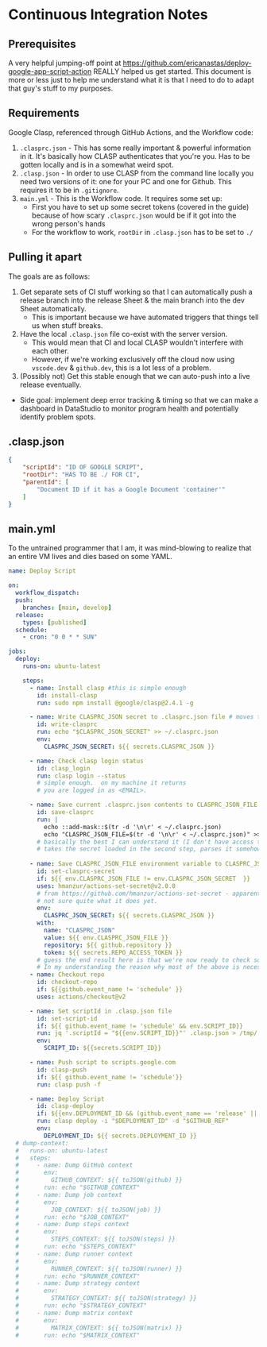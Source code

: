 # Continuous Integration Notes

## Prerequisites

A very helpful jumping-off point at <https://github.com/ericanastas/deploy-google-app-script-action> REALLY helped us get started.
This document is more or less just to help me understand what it is that I need to do to adapt that guy\'s stuff to my purposes.

## Requirements

Google Clasp, referenced through GitHub Actions, and the Workflow code:

1. ``.clasprc.json`` - This has some really important & powerful information in it. It\'s basically how CLASP authenticates that you\'re you. Has to be gotten locally and is in a somewhat weird spot.
2. ``.clasp.json`` - In order to use CLASP from the command line locally you need two versions of it: one for your PC and one for Github.  This requires it to be in ``.gitignore``.
3. ``main.yml`` - This is the Workflow code. It requires some set up:
    - First you have to set up some secret tokens (covered in the guide) because of how scary ``.clasprc.json`` would be if it got into the wrong person\'s hands
    - For the workflow to work, ``rootDir`` in ``.clasp.json`` has to be set to ``./``

## Pulling it apart

The goals are as follows:

1. Get separate sets of CI stuff working so that I can automatically push a release branch into the release Sheet & the main branch into the dev Sheet automatically.
    - This is important because we have automated triggers that things tell us when stuff breaks.
2. Have the local ``.clasp.json`` file co-exist with the server version.
    - This would mean that CI and local CLASP wouldn\'t interfere with each other.
    - However, if we\'re working exclusively off the cloud now using ``vscode.dev`` & ``github.dev``, this is a lot less of a problem.
3. (Possibly not) Get this stable enough that we can auto-push into a live release eventually.

- Side goal: implement deep error tracking & timing so that we can make a dashboard in DataStudio to monitor program health and potentially identify problem spots.

## .clasp.json

```json
{
    "scriptId": "ID OF GOOGLE SCRIPT",
    "rootDir": "HAS TO BE ./ FOR CI",
    "parentId": [
        "Document ID if it has a Google Document 'container'"
    ]
}
```

## main.yml

To the untrained programmer that I am, it was mind-blowing to realize that an entire VM lives and dies based on some YAML.

```yaml
name: Deploy Script

on:
  workflow_dispatch:
  push:
    branches: [main, develop]
  release:
    types: [published]
  schedule:
    - cron: "0 0 * * SUN"

jobs:
  deploy:
    runs-on: ubuntu-latest

    steps:
      - name: Install clasp #this is simple enough
        id: install-clasp
        run: sudo npm install @google/clasp@2.4.1 -g

      - name: Write CLASPRC_JSON secret to .clasprc.json file # moves the secret at runtime.  SMAART
        id: write-clasprc
        run: echo "$CLASPRC_JSON_SECRET" >> ~/.clasprc.json
        env:
          CLASPRC_JSON_SECRET: ${{ secrets.CLASPRC_JSON }}

      - name: Check clasp login status
        id: clasp_login
        run: clasp login --status
        # simple enough.  on my machine it returns
        # you are logged in as <EMAIL>.

      - name: Save current .clasprc.json contents to CLASPRC_JSON_FILE environment variable
        id: save-clasprc
        run: |
          echo ::add-mask::$(tr -d '\n\r' < ~/.clasprc.json)
          echo "CLASPRC_JSON_FILE=$(tr -d '\n\r' < ~/.clasprc.json)" >> $GITHUB_ENV
        # basically the best I can understand it (I don't have access to a VM RN)
        # takes the secret loaded in the second step, parses it somehow and sends it to an environmental variable 
      
      - name: Save CLASPRC_JSON_FILE environment variable to CLASPRC_JSON repo secret
        id: set-clasprc-secret
        if: ${{ env.CLASPRC_JSON_FILE != env.CLASPRC_JSON_SECRET  }}
        uses: hmanzur/actions-set-secret@v2.0.0
        # from https://github.com/hmanzur/actions-set-secret - apparently locks in a version as well.
        # not sure quite what it does yet.
        env:
          CLASPRC_JSON_SECRET: ${{ secrets.CLASPRC_JSON }}
        with:
          name: "CLASPRC_JSON"
          value: ${{ env.CLASPRC_JSON_FILE }}
          repository: ${{ github.repository }}
          token: ${{ secrets.REPO_ACCESS_TOKEN }}
        # guess the end result here is that we're now ready to check some stuff out.
        # In my understanding the reason why most of the above is necessary is because we can't do stuff 
      - name: Checkout repo
        id: checkout-repo
        if: ${{github.event_name != 'schedule' }}
        uses: actions/checkout@v2

      - name: Set scriptId in .clasp.json file
        id: set-script-id
        if: ${{ github.event_name != 'schedule' && env.SCRIPT_ID}}
        run: jq '.scriptId = "${{env.SCRIPT_ID}}"' .clasp.json > /tmp/.clasp.json && mv /tmp/.clasp.json .clasp.json
        env:
          SCRIPT_ID: ${{secrets.SCRIPT_ID}}

      - name: Push script to scripts.google.com
        id: clasp-push
        if: ${{ github.event_name != 'schedule'}}
        run: clasp push -f

      - name: Deploy Script
        id: clasp-deploy
        if: ${{env.DEPLOYMENT_ID && (github.event_name == 'release' || (github.event_name == 'push' && github.ref == 'refs/heads/main'))}}
        run: clasp deploy -i "$DEPLOYMENT_ID" -d "$GITHUB_REF"
        env:
          DEPLOYMENT_ID: ${{ secrets.DEPLOYMENT_ID }}
  # dump-context:
  #   runs-on: ubuntu-latest
  #   steps:
  #     - name: Dump GitHub context
  #       env:
  #         GITHUB_CONTEXT: ${{ toJSON(github) }}
  #       run: echo "$GITHUB_CONTEXT"
  #     - name: Dump job context
  #       env:
  #         JOB_CONTEXT: ${{ toJSON(job) }}
  #       run: echo "$JOB_CONTEXT"
  #     - name: Dump steps context
  #       env:
  #         STEPS_CONTEXT: ${{ toJSON(steps) }}
  #       run: echo "$STEPS_CONTEXT"
  #     - name: Dump runner context
  #       env:
  #         RUNNER_CONTEXT: ${{ toJSON(runner) }}
  #       run: echo "$RUNNER_CONTEXT"
  #     - name: Dump strategy context
  #       env:
  #         STRATEGY_CONTEXT: ${{ toJSON(strategy) }}
  #       run: echo "$STRATEGY_CONTEXT"
  #     - name: Dump matrix context
  #       env:
  #         MATRIX_CONTEXT: ${{ toJSON(matrix) }}
  #       run: echo "$MATRIX_CONTEXT"
  ```
